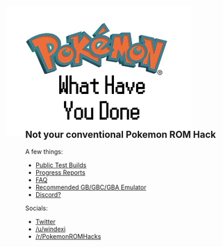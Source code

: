 ## Windexi presents...

<a name="top" href="http://github.com/Windexi/pwhyd/"><img align="middle" style="margin: -45px;" src="https://github.com/Windexi/pwhyd/blob/master/pwhyd.png?raw=true"></a>


## Not your conventional Pokemon ROM Hack

A few things:
- [Public Test Builds](https://github.com/Windexi/pwhyd/blob/master/BUILDS.md)
- [Progress Reports](https://github.com/Windexi/pwhyd/blob/master/UPDATES.md)
- [FAQ](https://github.com/Windexi/pwhyd/blob/master/FAQ.md)
- [Recommended GB/GBC/GBA Emulator](https://mgba.io/)
- [Discord?](https://github.com/Windexi/pwhyd/blob/master/DISCORD.md)

Socials:
- [Twitter](http://twitter.com/windexi)
- [/u/windexi](http://reddit.com/u/windexi)
- [/r/PokemonROMHacks](http://reddit.com/r/pokemonROMhacks)
